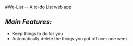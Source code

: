 #We-List -- A to-do List web app

*Main Features:*
--------------

- Keep things to do for you
- Automatically delete the things you put off over one week
